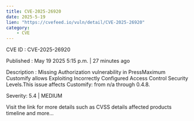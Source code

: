```yaml
---
title: CVE-2025-26920
date: 2025-5-19
lien: "https://cvefeed.io/vuln/detail/CVE-2025-26920"
category:
    - CVE
---
```


CVE ID : CVE-2025-26920

Published :  May 19
2025
5:15 p.m. | 27 minutes ago

Description : Missing Authorization vulnerability in PressMaximum Customify allows Exploiting Incorrectly Configured Access Control Security Levels.This issue affects Customify: from n/a through 0.4.8.

Severity: 5.4 | MEDIUM

Visit the link for more details
such as CVSS details
affected products
timeline
and more...
